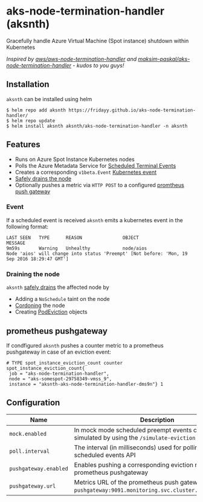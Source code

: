 # aks-node-termination-handler (aksnth)

Gracefully handle Azure Virtual Machine (Spot instance) shutdown within Kubernetes

_Inspired by [aws/aws-node-termination-handler](https://github.com/aws/aws-node-termination-handler)
and [maksim-paskal/aks-node-termination-handler](https://github.com/maksim-paskal/aks-node-termination-handler) - kudos
to you guys!_

## Installation

`aksnth` can be installed using helm

```
$ helm repo add aksnth https://fridayy.github.io/aks-node-termination-handler/
$ helm repo update
$ helm install aksnth aksnth/aks-node-termination-handler -n aksnth
```

## Features

* Runs on Azure Spot Instance Kubernetes nodes
* Polls the Azure Metadata Service
  for [Scheduled Terminal Events](https://learn.microsoft.com/en-us/azure/virtual-machines/linux/scheduled-events)
* Creates a corresponding `v1beta.Event` [Kubernetes event](#event)
* [Safely drains the node](#draining-the-node)
* Optionally pushes a metric via `HTTP POST` to a
  configured [promtheus push gateway](https://github.com/prometheus/pushgateway)

### Event

If a scheduled event is received `aksnth` emits a kubernetes event in the following format:

```
LAST SEEN   TYPE      REASON               OBJECT                                          MESSAGE
9m59s       Warning   Unhealthy            node/aios                                       Node 'aios' will change into status 'Preempt' [Not before: 'Mon, 19 Sep 2016 18:29:47 GMT']
```

### Draining the node

`aksnth` [safely drains](https://kubernetes.io/docs/tasks/administer-cluster/safely-drain-node/) the affected node by

* Adding a `NoSchedule` taint on the node
* [Cordoning](https://kubernetes.io/docs/concepts/architecture/nodes/#manual-node-administration) the node
* Creating [PodEviction](https://kubernetes.io/docs/concepts/scheduling-eviction/api-eviction/) objects

## prometheus pushgateway

If condfigured `aksnth` pushes a counter metric to a prometheus pushgateway in case of an eviction event:

```
# TYPE spot_instance_eviction_count counter
spot_instance_eviction_count{
 job = "aks-node-termination-handler", 
 node = "aks-somespot-29758349-vmss_9",
 instance = "aksnth-aks-node-termination-handler-dms9n"} 1
```

## Configuration

| Name                     | Description                                                                                       | Value           |
|--------------------------|---------------------------------------------------------------------------------------------------|-----------------|
| `mock.enabled`           | In mock mode scheduled preempt events can be simulated by using the `/simulate-eviction` endpoint | `false`         |
| `poll.interval`          | The interval (in milliseconds) used for polling the scheduled events API                          | `1000`          |
| `pushgateway.enabled`    | Enables pushing a corresponding eviction metric to a prometheus pushgateway                       | `false`            |
| `pushgateway.url`        | Metrics URL of the prometheus push gateway (e.g `pushgateway:9091.monitoring.svc.cluster.local/metrics`)                                                   | `""`            |

